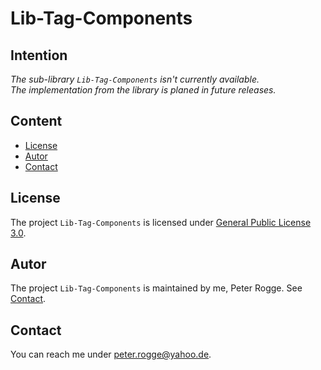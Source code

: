 Lib-Tag-Components
===



Intention
---

_The sub-library `Lib-Tag-Components` isn't currently available.  
The implementation from the library is planed in future releases._



Content
---

* [License](#License)
* [Autor](#Autor)
* [Contact](#Contact)



License<a name="License" />
---

The project `Lib-Tag-Components` is licensed under [General Public License 3.0].



Autor<a name="Autor" />
---

The project `Lib-Tag-Components` is maintained by me, Peter Rogge. See [Contact](#Contact).



Contact<a name="Contact" />
---

You can reach me under <peter.rogge@yahoo.de>.



[//]: # (Images)



[//]: # (Links)
[General Public License 3.0]:http://www.gnu.org/licenses/gpl-3.0.en.html
